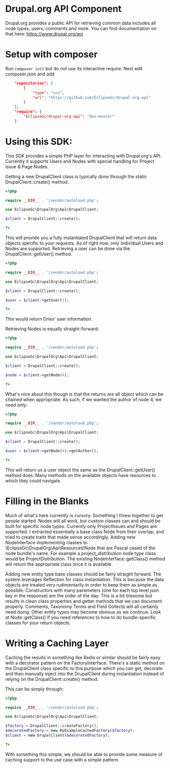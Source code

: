 Drupal.org API Component
==============

Drupal.org provides a public API for retrieving common data includes all node types, users, comments and more. You can find documentation on that here: https://www.drupal.org/api

Setup with composer
===================

Run `composer init` but do not use its interactive require. Next edit composer.json and add

```json
    "repositories": [
        {
            "type": "vcs",
            "url": "https://github.com/EclipseGc/drupal-org-api"
        }
    ],
    "require": {
        "EclipseGc/drupal-org-api": "dev-master"
    }
```

Using this SDK:
==============



This SDK provides a simple PHP layer for interacting with Drupal.org's API. Currently it supports Users and Nodes with special handling for Project Issue & Page Nodes.

Getting a new DrupalClient class is typically done through the static DrupalClient::create() method.

```php
<?php

require __DIR__ . '/vendor/autoload.php';

use EclipseGc\DrupalOrg\Api\DrupalClient;

$client = DrupalClient::create();

?>
```

This will provide you a fully instantiated DrupalClient that will return data objects specific to your requests. As of right now, only individual Users and Nodes are supported. Retrieving a user can be done via the DrupalClient::getUser() method.

```php
<?php

require __DIR__ . '/vendor/autoload.php';

use EclipseGc\DrupalOrg\Api\DrupalClient;

$client = DrupalClient::create();

$user = $client->getUser(1);

?>
```

This would return Dries' user information.

Retrieving Nodes is equally straight-forward:

```php
<?php

require __DIR__ . '/vendor/autoload.php';

use EclipseGc\DrupalOrg\Api\DrupalClient;

$client = DrupalClient::create();

$node = $client->getNode(4);

?>
```

What's nice about this though is that the returns are all object which can be chained when appropriate. As such, if we wanted the author of node 4, we need only:

```php
<?php

require __DIR__ . '/vendor/autoload.php';

use EclipseGc\DrupalOrg\Api\DrupalClient;

$client = DrupalClient::create();

$user = $client->getNode(4)->getAuthor();

?>
```

This will return us a user object the same as the DrupalClient::getUser() method does. Many methods on the available objects have resources to which they could navigate.

Filling in the Blanks
===================

Much of what's here currently is cursory. Something I threw together to get people started. Nodes will all work, but custom classes can and should be built for specific node types. Currently only ProjectIssues and Pages are supported. I extracted essentially a base class Node from their overlap, and tried to create traits that made sense accordingly. Adding new NodeInterface implementing classes to \EclipseGc\DrupalOrg\Api\Resources\Node that are Pascal cased of the node bundle's name. For example a project_distribution node type class would be ProjectDistribution. The existing NodeInterface::getClass() method will return the appropriate class once it is available.

Adding new entity type base classes should be fairly straight forward. The system leverages Reflection for class instantiation. This is because the data objects are treated very rudimentarily in order to keep them as simple as possible. Constructors with many parameters (one for each top level json key in the response) are the order of the day. This is a bit tiresome but results in clean class properties and getter methods that we can document properly. Comments, Taxonomy Terms and Field Collects will all certainly need doing. Other entity types may become obvious as we continue. Look at Node::getClass() if you need references to how to do bundle-specific classes for your return objects.

Writing a Caching Layer
==================

Caching the results in something like Redis or similar should be fairly easy with a decorator pattern on the FactoryInterface. There's a static method on the DrupalClient class specific to this purpose which you can get, decorate and then manually inject into the DrupalClient during instantiation instead of relying on the DrupalClient::create() method.

This can be simply through:

```php
<?php

require __DIR__ . '/vendor/autoload.php';

use EclipseGc\DrupalOrg\Api\DrupalClient;

$factory = DrupalClient::createFactory();
$decoratedFactory = new MyExampleCachedFactory($factory);
$client = new DrupalClient($decoratedFactory);

?>
```

With something this simple, we should be able to provide some measure of caching support to the use case with a simple pattern.
